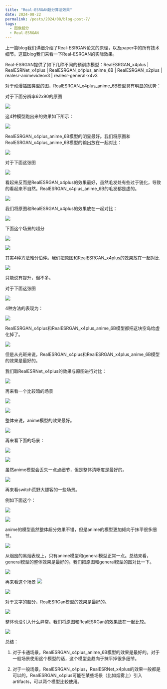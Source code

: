 ```yaml
---
title: "Real-ESRGAN超分算法效果"
date: 2024-08-22
permalink: /posts/2024/08/blog-post-7/
tags:
  - 图像超分
  - Real-ESRGAN
---
```


上一篇blog我们详细介绍了Real-ESRGAN论文的原理，以及paper中的所有技术细节。这篇blog我们来看一下Real-ESRGAN的实际效果。

Real-ESRGAN提供了如下几种不同的预训练模型：RealESRGAN_x4plus | RealESRNet_x4plus | RealESRGAN_x4plus_anime_6B | RealESRGAN_x2plus | realesr-animevideov3 | realesr-general-x4v3

对于动漫插图类型的图，RealESRGAN_x4plus_anime_6B模型具有明显的优势：

对于下面分辨率62x90的原图

![](https://borninfreedom.github.io/images/2024/08/comic1.png)


这4种模型跑出来的效果如下所示：

![](https://borninfreedom.github.io/images/2024/08/comic.png)

RealESRGAN_x4plus_anime_6B模型的明显最好。我们将原图和RealESRGAN_x4plus_anime_6B模型的输出放在一起对比：

![](https://borninfreedom.github.io/images/2024/08/comic2.png)


对于下面这张图

![](https://borninfreedom.github.io/images/2024/08/baboon.png)

看起来反而是RealESRGAN_x4plus的效果最好，虽然毛发处有些过于锐化，导致的看起来不自然。RealESRGAN_x4plus_anime_6B的毛发都是虚的。

![](https://borninfreedom.github.io/images/2024/08/baboon1.png)

我们将原图和RealESRGAN_x4plus的效果放在一起对比：

![](https://borninfreedom.github.io/images/2024/08/baboon2.png)


下面这个场景的超分 

![](https://borninfreedom.github.io/images/2024/08/comp112.png)

![](https://borninfreedom.github.io/images/2024/08/comp111.png)

其实4种方法难分伯仲。我们把原图和RealESRGAN_x4plus的效果放在一起对比


![](https://borninfreedom.github.io/images/2024/08/comp222.png)

只能说有提升，但不多。


对于下面这张图

![](https://borninfreedom.github.io/images/2024/08/comp20.png)

4种方法的表现为：

![](https://borninfreedom.github.io/images/2024/08/comp21.png)

RealESRGAN_x4plus和RealESRGAN_x4plus_anime_6B模型都把这块空岛给虚化掉了。

![](https://borninfreedom.github.io/images/2024/08/comp22.png)

但是从光斑来说，RealESRGAN_x4plus和RealESRGAN_x4plus_anime_6B模型的效果是最好的。

我们取RealESRNet_x4plus的效果与原图进行对比：

![](https://borninfreedom.github.io/images/2024/08/comp23.png)


再来看一个比较暗的场景

![](https://borninfreedom.github.io/images/2024/08/comp24.png)

![](https://borninfreedom.github.io/images/2024/08/comp25.png)

整体来说，anime模型的效果最好。

![](https://borninfreedom.github.io/images/2024/08/comp26.png)


再来看下面的场景：

![](https://borninfreedom.github.io/images/2024/08/comp27.png)

![](https://borninfreedom.github.io/images/2024/08/comp28.png)

虽然anime模型会丢失一点点细节，但是整体清晰度是最好的。

![](https://borninfreedom.github.io/images/2024/08/comp29.png)


再来看switch荒野大镖客的一些场景。

例如下面这个：

![](https://borninfreedom.github.io/images/2024/08/comp30.png)

![](https://borninfreedom.github.io/images/2024/08/comp31.png)

anime的模型虽然整体超分效果不错，但是anime的模型更加倾向于抹平很多细节。

![](https://borninfreedom.github.io/images/2024/08/comp32.png)

从烟囱的黑烟表现上，只有anime模型和general模型正常一点。总结来看，general模型的整体效果是最好的。我们把原图和general模型的图对比一下。


![](https://borninfreedom.github.io/images/2024/08/comp33.png)


再来看这个场景
![](https://borninfreedom.github.io/images/2024/08/comp34.png)

![](https://borninfreedom.github.io/images/2024/08/comp35.png)

对于文字的超分，RealESRGan模型的效果是最好的。

![](https://borninfreedom.github.io/images/2024/08/comp36.png)

整体也没引入什么异常。我们将原图和RealESRGan的效果放在一起比较。

![](https://borninfreedom.github.io/images/2024/08/comp37.png)


总结：

1. 对于卡通场景，RealESRGAN_x4plus_anime_6B模型的效果是最好的。对于一般场景使用这个模型的话，这个模型会趋向于抹平掉很多细节。

2. 对于一般场景，RealESRGAN_x4plus，RealESRNet_x4plus的效果一般都是可以的，RealESRGAN_x4plus可能在某些场景（比如烟雾上）引入artifacts，可以两个模型比较使用。






















